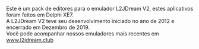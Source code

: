 Este é um pack de editores para o emulador L2JDream V2, estes aplicativos foram feitos em Delphi XE7. <br>
A L2JDream V2 teve seu desenvolvimento iniciado no ano de 2012 e encerrado em Dezembro de 2019. <br>
Você pode acompanhar nossos emuladores mais recentes em www.l2jdream.club<br>
